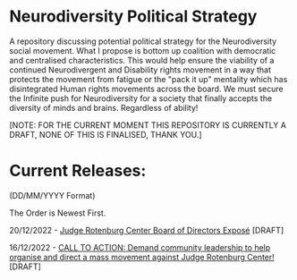 # Neurodiversity Political Strategy
A repository discussing potential political strategy for the Neurodiversity social movement. What I propose is bottom up coalition with democratic and centralised characteristics. This would help ensure the viability of a continued Neurodivergent and Disability rights movement in a way that protects the movement from fatigue or the "pack it up" mentality which has disintegrated Human rights movements across the board. We must secure the Infinite push for Neurodiversity for a society that finally accepts the diversity of minds and brains. Regardless of ability!

[NOTE: FOR THE CURRENT MOMENT THIS REPOSITORY IS CURRENTLY A DRAFT, NONE OF THIS IS FINALISED, THANK YOU.]

# Current Releases:
(DD/MM/YYYY Format)

The Order is Newest First.

20/12/2022 - [Judge Rotenburg Center Board of Directors Exposé](https://github.com/Admiral-Chair/Neurodiversity_Political_Strategy/blob/sources/JRC_Board_of_Directors.md) [DRAFT]

16/12/2022 - [CALL TO ACTION: Demand community leadership to help organise and direct a mass movement against Judge Rotenburg Center!](CALL_TO_ACTION_Demand_Community_Leadership_To_Organise_Against_JRC.md) [DRAFT]
